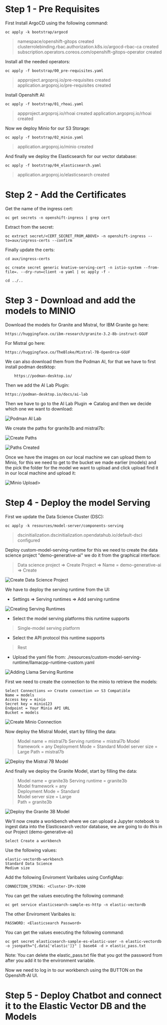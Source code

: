 # Step 1 - Pre Requisites

First Install ArgoCD using the following command:
    
    oc apply -k bootstrap/argocd 

>    namespace/openshift-gitops created
    clusterrolebinding.rbac.authorization.k8s.io/argocd-rbac-ca created
    subscription.operators.coreos.com/openshift-gitops-operator created

Install all the needed operators:
    
    oc apply -f bootstrap/00_pre-requisites.yaml

>    appproject.argoproj.io/pre-requisites created
    application.argoproj.io/pre-requisites created

Install Openshift AI:

    oc apply -f bootstrap/01_rhoai.yaml
    
>   appproject.argoproj.io/rhoai created
    application.argoproj.io/rhoai created

Now we deploy Minio for our S3 Storage:

    oc apply -f bootstrap/02_minio.yaml

>   application.argoproj.io/minio created

And finally we deploy the Elasticsearch for our vector database:

    oc apply -f bootstrap/04_elasticsearch.yaml

>   application.argoproj.io/elasticsearch created

# Step 2 - Add the Certificates

Get the name of the ingress cert:

    oc get secrets -n openshift-ingress | grep cert

Extract from the secret:

    oc extract secret/<CERT_SECRET_FROM_ABOVE> -n openshift-ingress --to=aux/ingress-certs --confirm

Finally update the certs:

    cd aux/ingress-certs 

    oc create secret generic knative-serving-cert -n istio-system --from-file=. --dry-run=client -o yaml | oc apply -f -

    cd ../..

# Step 3 - Download and add the models to MINIO

Download the models for Granite and Mistral, for IBM Granite go here:

    https://huggingface.co/ibm-research/granite-3.2-8b-instruct-GGUF

For Mistral go here:

    https://huggingface.co/TheBloke/Mistral-7B-OpenOrca-GGUF

We can also download them from the Podman AI, for that we have to first install podman destktop:

        https://podman-desktop.io/

Then we add the AI Lab Plugin:

    https://podman-desktop.io/docs/ai-lab

Then we have to go to the AI Lab Plugin => Catalog and then we decide which one we want to download:

![Podman AI Lab](/resources/images/01_podman-ai-lab.png)

We create the paths for granite3b and mistral7b:

![Create Paths](/resources/images/03_minio-create-path.png)

![Paths Created](/resources/images/04_minio-paths-x2.png)

Once we have the images on our local machine we can upload them to Minio, for this we need to get to the bucket we made earlier (models) and the pick the folder for the model we want to upload and click upload find it in our local machine and upload it:


![Minio Upload>](/resources/images/02_minio-upload.png)



# Step 4 - Deploy the model Serving

First we update the Data Science Cluster (DSC):

    oc apply -k resources/model-server/components-serving

>    dscinitialization.dscinitialization.opendatahub.io/default-dsci configured

Deploy custom-model-serving-runtime for this we need to create the data science project "demo-generative-ai" we do it from the graphical interface:

>    Data science project => Create Project => Name = demo-generative-ai => Create

![Create Data Science Project](/resources/images/05_create-dsp.png)

We have to deploy the serving runtime from the UI:

*   Settings => Serving runtimes => Add serving runtime 

![Creating Serving Runtimes](resources/images/06_serving-runtimes.png)

*   Select the model serving platforms this runtime supports
> Single-model serving platform
*   Select the API protocol this runtime supports
>  Rest

*   Upload the yaml file from: ./resources/custom-model-serving-runtime/llamacpp-runtime-custom.yaml

![Adding Llama Serving Runtime](resources/images/07_adding-llama-runtime.png)

First we need to create the connection to the minio to retrieve the models:

    Select Connections => Create connection => S3 Compatible
    Name = models
    Access key = minio
    Secret key = minio123
    Endpoint = Your Minio API URL
    Bucket = models

![Create Minio Connection](resources/images/08_minio-connection.png)

Now deploy the Mistral Model, start by filling the data: 

>   Model name = mistral7b
    Serving runtime = mistral7b
    Model framework = any
    Deployment Mode = Standard
    Model server size = Large
    Path = mistral7b

![Deploy the Mistral 7B Model](resources/images/09_mistral-model-deploy.png)

And finally we deploy the Granite Model, start by filling the data:

>   Model name = granite3b
    Serving runtime = granite3b    
    Model framework = any    
    Deployment Mode = Standard    
    Model server size = Large     
    Path = granite3b

![Deploy the Granite 3B Model](resources/images/10_granite-model-deploy.png)

We'll now create a workbench where we can upload a Jupyter notebook to ingest data into the Elasticsearch vector database, we are going to do this in our Project (demo-generative-ai)

    Select Create a workbench

Use the following values:

    elastic-vectordb-workbench
    Standard Data Science 
    Medium size

Add the following Enviroment Varibales using ConfigMap:

    CONNECTION_STRING: <Cluster-IP>:9200


You can get the values executing the following command:

    oc get service elasticsearch-sample-es-http -n elastic-vectordb

The other Enviroment Varibales is:

    PASSWORD: <Elasticsearch Password>

You can get the values executing the following command:

    oc get secret elasticsearch-sample-es-elastic-user -n elastic-vectordb -o jsonpath="{.data['elastic']}" | base64 -d > elastic_pass.txt

Note: You can delete the elastic_pass.txt file that you got the password from after you add it to the environment variable.

Now we need to log in to our workbench using the BUTTON on the Openshift-AI UI.

# Step 5 - Deploy Chatbot and connect it to the Elastic Vector DB and the Models

